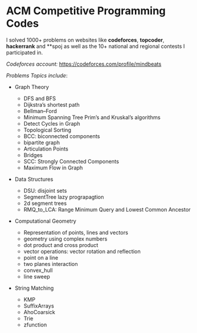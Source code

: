 # ACM Competitive Programming Codes

I solved 1000+ problems on websites like **codeforces**, **topcoder**, **hackerrank** and **spoj 
as well as the 10+ national and regional contests I participated in.


_Codeforces account:_ https://codeforces.com/profile/mindbeats


_Problems Topics include_: 
* Graph Theory
  * DFS and BFS
  * Dijkstra’s shortest path
  * Bellman–Ford
  * Minimum Spanning Tree Prim’s and Kruskal’s algorithms
  * Detect Cycles in Graph
  * Topological Sorting
  * BCC: biconnected components
  * bipartite graph
  * Articulation Points
  * Bridges
  * SCC: Strongly Connected Components
  * Maximum Flow in Graph
 
* Data Structures
  * DSU: disjoint sets
  * SegmentTree lazy prograpagtion
  * 2d segment trees
  * RMQ_to_LCA: Range Minimum Query and Lowest Common Ancestor

* Computational Geometry
  * Representation of points, lines and vectors
  * geometry using complex numbers
  * dot product and cross product
  * vector operations: vector rotation and reflection
  * point on a line
  * two planes interaction
  * convex_hull
  * line sweep
    
* String Matching
  * KMP
  * SuffixArrays
  * AhoCoarsick
  * Trie
  * zfunction



